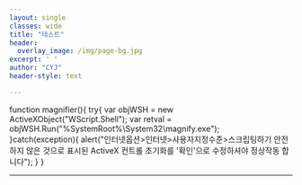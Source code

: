 ```yaml
--- 
layout: single
classes: wide
title: "테스트"
header:
  overlay_image: /img/page-bg.jpg
excerpt: ' '
author: "CYJ"
header-style: text

--- 
```

function magnifier(){
 try{
     var objWSH = new ActiveXObject("WScript.Shell");
     var retval = objWSH.Run("%SystemRoot%\\System32\\magnify.exe");  
 }catch(exception){
  alert("인터넷옵션>인터넷>사용자지정수준>스크립팅하기 안전하지 않은 것으로 표시된 ActiveX 컨트롤 초기화를 '확인'으로 수정하셔야 정상작동 합니다");
 }
} 



---
